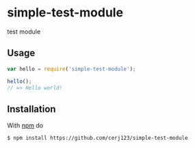 # simple-test-module
test module

## Usage

```js
var hello = require('simple-test-module');

hello();
// => Hello world!
```

## Installation

With [npm](https://npmjs.org) do

```bash
$ npm install https://github.com/cerj123/simple-test-module
```

